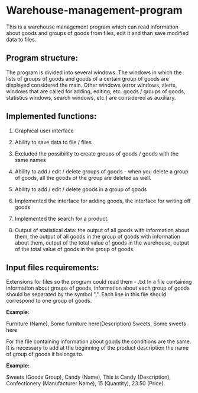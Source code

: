 # Warehouse-management-program
This is a warehouse management program which can read information about goods and groups of goods from files, edit it and than save modified data to files.
## Program structure: 
The program is divided into several windows. The windows in which the lists of groups of goods and goods of a certain group of goods are displayed considered the main. Other windows (error windows, alerts, windows that are called for adding, editing, etc. goods / groups of goods, statistics windows, search windows, etc.) are considered as auxiliary.
## Implemented functions:
1. Graphical user interface

2. Ability to save data to file / files

3. Excluded the possibility to create groups of goods / goods with the same names

4. Ability to add / edit / delete groups of goods - when you delete a group of goods, all the goods of the group are deleted as well.

5. Ability to add / edit / delete goods in a group of goods

6. Implemented the interface for adding goods, the interface for writing off goods

7. Implemented the search for a product.

8. Output of statistical data: the output of all goods with information about them, the output of all goods in the group of goods with information about them, output of the total value of goods in the warehouse, output of the total value of goods in the group of goods.
## Input files requirements: 
Extensions for files so the program could read them - .txt
In a file containing information about groups of goods, information about each group of goods should be separated by
the symbol ",". Each line in this file should correspond to one group of goods.


**Example:**


Furniture (Name), Some furniture here(Description)
Sweets, Some sweets here
 
 
For the file containing information about goods the conditions are the same. It is necessary to add at the beginning of the product description the name of group of goods it belongs to.


**Example:**


Sweets (Goods Group), Candy (Name), This is Candy (Description), Confectionery  (Manufacturer Name), 15 (Quantity), 23.50 (Price).

